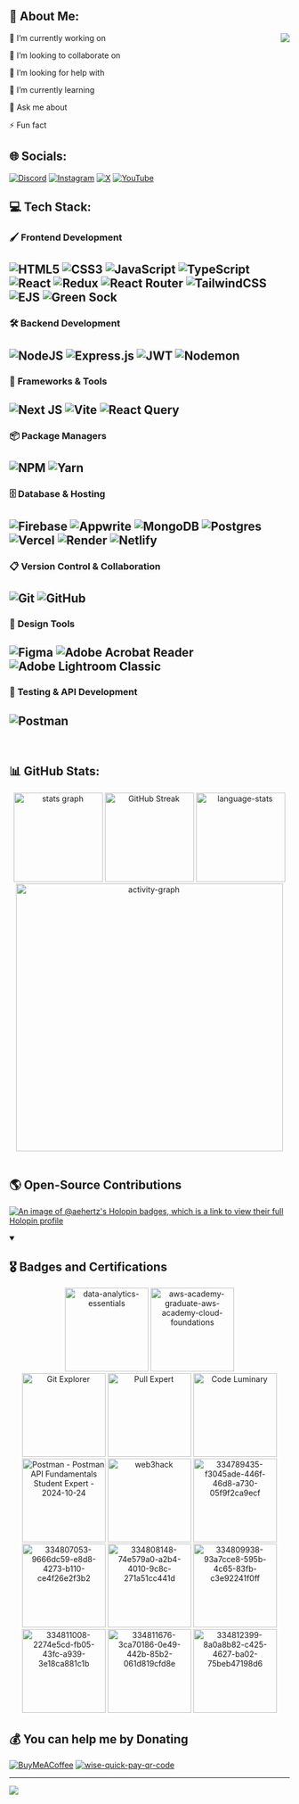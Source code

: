 ## 💫 About Me:
 <img align="right" src="https://github.com/user-attachments/assets/d123f961-bcea-40e7-8d61-251fa3584638">


 🔭 I’m currently working on
 
 👯 I’m looking to collaborate on
 
 🤝 I’m looking for help with
 
 🌱 I’m currently learning
 
 💬 Ask me about
 
 ⚡ Fun fact




## 🌐 Socials:

<p align="start">
  <a href="https://discord.gg/JTF7tMD"><img src="https://img.shields.io/badge/Discord-%235865F2.svg?style=for-the-badge&logo=discord&logoColor=white" alt="Discord"/></a>
  <a href="https://instagram.com/playinhertz"><img src="https://img.shields.io/badge/Instagram-%23E4405F.svg?style=for-the-badge&logo=Instagram&logoColor=white" alt="Instagram"/></a>
  <a href="https://x.com/Abhi_Hertz"><img src="https://img.shields.io/badge/X-%23000000.svg?style=for-the-badge&logo=X&logoColor=white" alt="X"/></a>
  <a href="https://youtube.com/@@playinhertz"><img src="https://img.shields.io/badge/YouTube-%23FF0000.svg?style=for-the-badge&logo=YouTube&logoColor=white" alt="YouTube"/></a>
</p>
 

## 💻 Tech Stack:


### 🖌️ **Frontend Development**
![HTML5](https://img.shields.io/badge/html5-%23E34F26.svg?style=for-the-badge&logo=html5&logoColor=white)
![CSS3](https://img.shields.io/badge/css3-%231572B6.svg?style=for-the-badge&logo=css3&logoColor=white)
![JavaScript](https://img.shields.io/badge/javascript-%23323330.svg?style=for-the-badge&logo=javascript&logoColor=%23F7DF1E)
![TypeScript](https://img.shields.io/badge/typescript-%23007ACC.svg?style=for-the-badge&logo=typescript&logoColor=white)
![React](https://img.shields.io/badge/react-%2320232a.svg?style=for-the-badge&logo=react&logoColor=%2361DAFB)
![Redux](https://img.shields.io/badge/redux-%23593d88.svg?style=for-the-badge&logo=redux&logoColor=white)
![React Router](https://img.shields.io/badge/React_Router-CA4245?style=for-the-badge&logo=react-router&logoColor=white)
![TailwindCSS](https://img.shields.io/badge/tailwindcss-%2338B2AC.svg?style=for-the-badge&logo=tailwind-css&logoColor=white)
![EJS](https://img.shields.io/badge/ejs-%23B4CA65.svg?style=for-the-badge&logo=ejs&logoColor=black)
![Green Sock](https://img.shields.io/badge/green%20sock-88CE02?style=for-the-badge&logo=greensock&logoColor=white)
----

### 🛠️ **Backend Development**
![NodeJS](https://img.shields.io/badge/node.js-6DA55F?style=for-the-badge&logo=node.js&logoColor=white)
![Express.js](https://img.shields.io/badge/express.js-%23404d59.svg?style=for-the-badge&logo=express&logoColor=%2361DAFB)
![JWT](https://img.shields.io/badge/JWT-black?style=for-the-badge&logo=JSON%20web%20tokens)
![Nodemon](https://img.shields.io/badge/NODEMON-%23323330.svg?style=for-the-badge&logo=nodemon&logoColor=%BBDEAD)
----

### 🚀 **Frameworks & Tools**
![Next JS](https://img.shields.io/badge/Next-black?style=for-the-badge&logo=next.js&logoColor=white)
![Vite](https://img.shields.io/badge/vite-%23646CFF.svg?style=for-the-badge&logo=vite&logoColor=white)
![React Query](https://img.shields.io/badge/-React%20Query-FF4154?style=for-the-badge&logo=react%20query&logoColor=white)
----
### 📦 **Package Managers**
![NPM](https://img.shields.io/badge/NPM-%23CB3837.svg?style=for-the-badge&logo=npm&logoColor=white)
![Yarn](https://img.shields.io/badge/yarn-%232C8EBB.svg?style=for-the-badge&logo=yarn&logoColor=white)
----

### 🗄️ **Database & Hosting**
![Firebase](https://img.shields.io/badge/firebase-%23039BE5.svg?style=for-the-badge&logo=firebase)
![Appwrite](https://img.shields.io/badge/Appwrite-%23FD366E.svg?style=for-the-badge&logo=appwrite&logoColor=white)
![MongoDB](https://img.shields.io/badge/MongoDB-%234ea94b.svg?style=for-the-badge&logo=mongodb&logoColor=white)
![Postgres](https://img.shields.io/badge/postgres-%23316192.svg?style=for-the-badge&logo=postgresql&logoColor=white)
![Vercel](https://img.shields.io/badge/vercel-%23000000.svg?style=for-the-badge&logo=vercel&logoColor=white)
![Render](https://img.shields.io/badge/Render-%46E3B7.svg?style=for-the-badge&logo=render&logoColor=white)
![Netlify](https://img.shields.io/badge/netlify-%23000000.svg?style=for-the-badge&logo=netlify&logoColor=#00C7B7)
----

### 📋 **Version Control & Collaboration**
![Git](https://img.shields.io/badge/git-%23F05033.svg?style=for-the-badge&logo=git&logoColor=white)
![GitHub](https://img.shields.io/badge/github-%23121011.svg?style=for-the-badge&logo=github&logoColor=white)
----

### 🧰 **Design Tools**
![Figma](https://img.shields.io/badge/figma-%23F24E1E.svg?style=for-the-badge&logo=figma&logoColor=white)
![Adobe Acrobat Reader](https://img.shields.io/badge/Adobe%20Acrobat%20Reader-EC1C24.svg?style=for-the-badge&logo=Adobe%20Acrobat%20Reader&logoColor=white)
![Adobe Lightroom Classic](https://img.shields.io/badge/Adobe%20Lightroom%20Classic-31A8FF.svg?style=for-the-badge&logo=Adobe%20Lightroom%20Classic&logoColor=white)
----

### 🧪 **Testing & API Development**
![Postman](https://img.shields.io/badge/Postman-FF6C37?style=for-the-badge&logo=postman&logoColor=white)
----

<br>

## 📊 GitHub Stats:

<div align="center">
  <img src="https://github-readme-stats.vercel.app/api?username=AE-Hertz&hide_title=true&hide_rank=true&show_icons=true&include_all_commits=true&count_private=true&disable_animations=false&theme=vision-friendly-dark&locale=en&hide_border=true" height="160" alt="stats graph" />
  <img src="http://github-readme-streak-stats.herokuapp.com?user=AE-Hertz&theme=vision-friendly-dark&hide_border=true" height="160" alt="GitHub Streak" />
  <img src="https://github-readme-stats.vercel.app/api/top-langs/?username=AE-Hertz&theme=vision-friendly-dark&hide_border=true&include_all_commits=false&count_private=false&layout=compact" height="160" alt="language-stats" />

  <img src="https://github-readme-activity-graph.vercel.app/graph?username=AE-Hertz&radius=16&theme=high-contrast&area=true&hide_border=true&hide_title=true" height="480" alt="activity-graph" />
</div>


<br>

## 🌎 Open-Source Contributions
[![An image of @aehertz's Holopin badges, which is a link to view their full Holopin profile](https://holopin.me/aehertz)](https://holopin.io/@aehertz)

<details open>
  <summary><h2>🎖️ Badges and Certifications</h2></summary>
  <div align="center">

   <img src="https://github.com/user-attachments/assets/6bf1e6e5-1658-4567-b18e-cc49e71b8684" alt="data-analytics-essentials" style="height: 150px; width: auto;">
    <img src="https://github.com/user-attachments/assets/e6c072b5-8f72-48b4-b3cd-bd16936d3170" alt="aws-academy-graduate-aws-academy-cloud-foundations" style="height: 150px; width: auto;">
    <br>
    <img src="https://github.com/user-attachments/assets/f37313a5-e52e-4d4b-9580-a2a05741e17f" alt="Git Explorer" style="height: 150px; width: auto;">
    <img src="https://github.com/user-attachments/assets/63f71f16-ff2b-43f8-b08a-e73f6a1bb25f" alt="Pull Expert" style="height: 150px; width: auto;">
    <img src="https://github.com/user-attachments/assets/0af3fc66-cea3-464d-85ce-41b159729bf9" alt="Code Luminary" style="height: 150px; width: auto;">
    <br>
    <img src="https://github.com/user-attachments/assets/3c369dd2-a9c1-45b1-99cd-feee426954ff" alt="Postman - Postman API Fundamentals Student Expert - 2024-10-24" style="height: 150px; width: auto;">
    <img src="https://github.com/user-attachments/assets/bce108b5-b811-4552-bbb4-a198885fa8a2" alt="web3hack" style="height: 150px; width: auto;">
    <img src="https://github.com/user-attachments/assets/826200c1-4d7b-4a3a-9cc0-da4b87b73200" alt="334789435-f3045ade-446f-46d8-a730-05f9f2ca9ecf" style="height: 150px; width: auto;">
    <img src="https://github.com/user-attachments/assets/1dd30ba4-8035-4620-9f7f-29c28fd35fff" alt="334807053-9666dc59-e8d8-4273-b110-ce4f26e2f3b2" style="height: 150px; width: auto;">
    <img src="https://github.com/user-attachments/assets/1038628b-5812-4893-a545-f648c7e58772" alt="334808148-74e579a0-a2b4-4010-9c8c-271a51cc441d" style="height: 150px; width: auto;">
    <img src="https://github.com/user-attachments/assets/399687b6-70d4-40f0-9cbc-4f788aff9e59" alt="334809938-93a7cce8-595b-4c65-83fb-c3e92241f0ff" style="height: 150px; width: auto;">
    <img src="https://github.com/user-attachments/assets/6d942453-3e52-4fae-bd1c-c76e596267e0" alt="334811008-2274e5cd-fb05-43fc-a939-3e18ca881c1b" style="height: 150px; width: auto;">
    <img src="https://github.com/user-attachments/assets/af88661c-f148-4456-bf43-4cb46b7914ca" alt="334811676-3ca70186-0e49-442b-85b2-061d819cfd8e" style="height: 150px; width: auto;">
    <img src="https://github.com/user-attachments/assets/b164a1a8-0042-436c-a907-0fd41c099acd" alt="334812399-8a0a8b82-c425-4627-ba02-75beb47198d6" style="height: 150px; width: auto;">
  </div>
</details>


## 💰 You can help me by Donating
[![BuyMeACoffee](https://img.shields.io/badge/Buy%20Me%20a%20Coffee-ffdd00?style=for-the-badge&logo=buy-me-a-coffee&logoColor=black)](https://buymeacoffee.com/playinhertz)
[![wise-quick-pay-qr-code](https://img.shields.io/badge/Wise-394e79?style=for-the-badge&logo=wise&logoColor=00B9FF)](https://github.com/user-attachments/assets/41329df6-d0b1-4084-9c94-99d45e77edc5)

---

[![](https://visitcount.itsvg.in/api?id=AE-Hertz&icon=10&color=13)](https://visitcount.itsvg.in)
